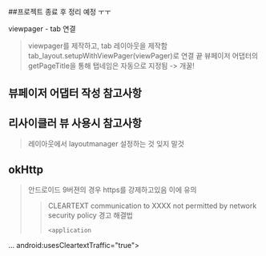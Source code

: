 ##프로젝트 종료 후 정리 예정 ㅜㅜ


viewpager - tab 연결
> viewpager를 제작하고, tab 레이아웃을 제작함
> tab_layout.setupWithViewPager(viewPager)로 연결 끝
> 뷰페이저 어댑터의 getPageTitle을 통해 탭네임은 자동으로 지정됨 -> 개꿀!

## 뷰페이저 어댑터 작성 참고사항 
> 


## 리사이클러 뷰 사용시 참고사항
> 레이아웃에서 layoutmanager 설정하는 것 잊지 말것 


## okHttp
> 안드로이드 9버젼의 경우 https를 강제하고있음 이에 유의
> > CLEARTEXT communication to XXXX not permitted by network security policy 경고
> > 해결법 
> > ```
> > <application
...
android:usesCleartextTraffic="true">
> > ```
